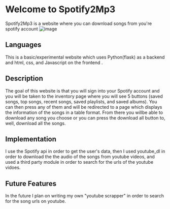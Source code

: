 # Welcome to Spotify2Mp3
Spotify2Mp3 is a website where you can download songs from you're spotify account
![image](https://user-images.githubusercontent.com/62020687/126032570-809d3b55-809e-4974-bf86-6562b33326fb.png)

## Languages
This is a basic/experimental website which uses Python(flask) as a backend and html, css, and Javascript on the frontend . 

## Description
The goal of this website is that you will sign into your Spotify account and you will be taken to the inventory page
where you will see 5 buttons (saved songs, top songs, recent songs, saved playlists, and saved albums). You can then 
press any of them and will be redirected to a page which displays the information of the songs in a table format. From
there you willbe able to download any song you choose or you can press the download all button to, well, download all
the songs. 

## Implementation 
I use the Spotify api in order to get the user's data, then I used youtube_dl in order to download the the audio of the songs from youtube videos, and used a third party 
module in order to search for the urls of the youtube vidoes. 

## Future Features
In the future I plan on writing my own "youtube scrapper" in order to search for the song urls on youtube.
